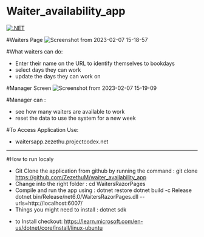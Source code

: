 # Waiter_availability_app
[![.NET](https://github.com/ZezethuM/waiter_availability_app/actions/workflows/dotnet.yml/badge.svg)](https://github.com/ZezethuM/waiter_availability_app/actions/workflows/dotnet.yml)

#Waiters Page
![Screenshot from 2023-02-07 15-18-57](https://user-images.githubusercontent.com/95750574/217255887-88e963f1-b925-42d0-867f-012784839014.png)

#What waiters can do:
* Enter their name on the URL to identify themselves to bookdays
* select days they can work
* update the days they can work on

#Manager Screen 
![Screenshot from 2023-02-07 15-19-09](https://user-images.githubusercontent.com/95750574/217256809-ac69e561-cb1c-4e59-8fa4-eb458f05a3a9.png)

#Manager can :
* see how many waiters are available to work
* reset the data to use the system for a new week

#To Access Application Use: 
* waitersapp.zezethu.projectcodex.net
********************************************************

#How to run localy 

* Git Clone the application from github by running the command : git clone https://github.com/ZezethuM/waiter_availability_app
* Change into the right folder : cd WaitersRazorPages
* Compile and run the app using : dotnet restore
                                  dotnet build  -c Release
                                  dotnet bin/Release/net6.0/WaitersRazorPages.dll --urls=http://localhost:6007/
* Things you might need to install : dotnet sdk
- to Install checkout: https://learn.microsoft.com/en-us/dotnet/core/install/linux-ubuntu



